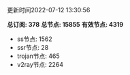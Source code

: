 更新时间2022-07-12 13:30:56

**总订阅: 378**
**总节点: 15855**
**有效节点: 4319**
- ss节点: 1562
- ssr节点: 28
- trojan节点: 465
- v2ray节点: 2264
